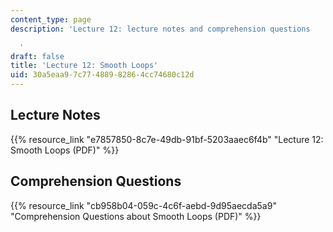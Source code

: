 ```yaml
---
content_type: page
description: 'Lecture 12: lecture notes and comprehension questions

  '
draft: false
title: 'Lecture 12: Smooth Loops'
uid: 30a5eaa9-7c77-4889-8286-4cc74680c12d
---
```

## Lecture Notes

{{% resource_link "e7857850-8c7e-49db-91bf-5203aaec6f4b" "Lecture 12: Smooth Loops (PDF)" %}}

## Comprehension Questions

{{% resource_link "cb958b04-059c-4c6f-aebd-9d95aecda5a9" "Comprehension Questions about Smooth Loops (PDF)" %}}
